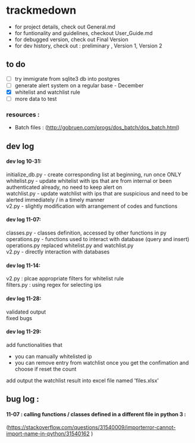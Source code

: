 # trackmedown

- for project details, check out General.md 
- for funtionality and guidelines, checkout User_Guide.md 
- for debugged version, check out Final Version 
- for dev history, check out : preliminary , Version 1, Version 2 

## to do 
- [ ] try immigrate from sqlite3 db into postgres
- [ ] generate alert system on a regular base - December 
- [x] whitelist and watchlist rule 
- [ ] more data to test 

### resources :
- Batch files : (http://gobruen.com/progs/dos_batch/dos_batch.html)

## dev log 
#### dev log 10-31:
initialize_db.py - create corresponding list at beginning, run once ONLY <br/>
whitelist.py - update whitelist with ips that are from internal or been authenticated already, no need to keep alert on  <br/>
watchlist.py - update watchlist with ips that are suspicious and need to be alerted immediately / in a timely manner <br/>
v2.py - slightly modification with arrangement of codes and functions <br/>

#### dev log 11-07:
classes.py - classes definition, accessed by other functions in py <br/>
operations.py - functions used to interact with database (query and insert) <br/>
operations.py replaced whitelist.py and watchlist.py <br/>
v2.py - directly interaction with databases <br/>

#### dev log 11-14: 
v2.py : plcae appropriate filters for whitelist rule  <br/>
filters.py : using regex for selecting ips <br/>

#### dev log 11-28:
validated output <br/>
fixed bugs <br/>

#### dev log 11-29:
add functionalities that 
 - you can manually whitelisted ip 
 - you can remove entry from watchlist once you get the confimation and choose if reset the count <br/>
 
add output the watchlist result into excel file named 'files.xlsx' <br/>


## bug log :
#### 11-07 : calling functions / classes defined in a different file in python 3 :
(https://stackoverflow.com/questions/31540009/importerror-cannot-import-name-in-python/31540162 )

